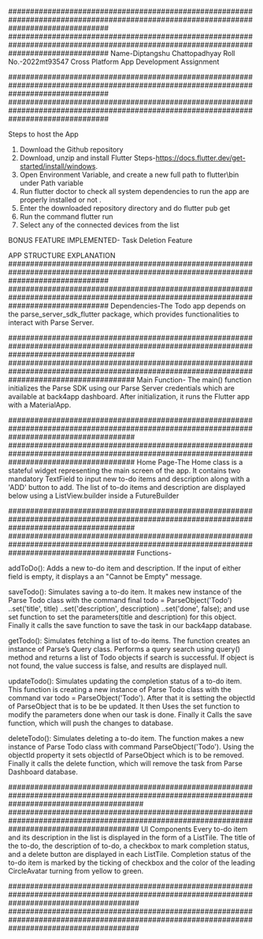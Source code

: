 #######################################################################################################################################
#######################################################################################################################################
Name-Diptangshu Chattopadhyay
Roll No.-2022mt93547
Cross Platform App Development Assignment

#######################################################################################################################################
#######################################################################################################################################

Steps to host the App

1) Download the Github repository
2) Download, unzip and install Flutter Steps-https://docs.flutter.dev/get-started/install/windows.
3) Open Environment Variable, and create a new full path to flutter\bin under Path variable
4) Run flutter doctor to check all system dependencies to run the app are properly installed or not .
5) Enter the downloaded repository directory and do flutter pub get 
6) Run the command flutter run
7) Select any of the connected devices from the list

BONUS FEATURE IMPLEMENTED-
Task Deletion Feature

APP STRUCTURE EXPLANATION
#######################################################################################################################################
#######################################################################################################################################
Dependencies-The Todo app depends on the parse_server_sdk_flutter package, which provides functionalities to interact with Parse Server.

#############################################################################################################################################
#############################################################################################################################################
Main Function- The main() function initializes the Parse SDK using our Parse Server credentials which are available at back4app dashboard. After initialization, it runs the Flutter app with a MaterialApp.

#############################################################################################################################################
#############################################################################################################################################
Home Page-The Home class is a stateful widget representing the main screen of the app. It contains two mandatory TextField to input new to-do items and description along with a 'ADD' button to add. The list of to-do items and description are displayed below using a ListView.builder inside a FutureBuilder

#############################################################################################################################################
#############################################################################################################################################
Functions-

addToDo(): Adds a new to-do item and description. If the input of either field is empty, it displays a an "Cannot be Empty" message.

saveTodo(): Simulates saving a to-do item. It makes new instance of the Parse Todo class with the command final todo = ParseObject('Todo')
      ..set('title', title)
      ..set('description', description)
      ..set('done', false);
and use set function to set the parameters(title and description) for this object. Finally it calls the save function to save the task in our back4app database.

getTodo(): Simulates fetching a list of to-do items. The function creates an instance of Parse’s Query class. Performs a query search using query() method and returns a list of Todo objects if search is successful. If object is not found, the value success is false, and results are displayed null.

updateTodo(): Simulates updating the completion status of a to-do item. This function is creating a new instance of Parse Todo class with the command var todo = ParseObject('Todo').
After that it is setting the objectId of ParseObject that is to be be updated. It then Uses the set function to modify the parameters done when our task is done. Finally it Calls the save function, which will push the changes to database.

deleteTodo(): Simulates deleting a to-do item. The function makes a new instance of Parse Todo class with command ParseObject('Todo').
Using the objectId property it sets objectId of ParseObject which is to be removed. Finally it calls the delete function, which will remove the task from Parse Dashboard database.

###############################################################################################################################################
##############################################################################################################################################
UI Components
Every to-do item and its description in the list is displayed in the form of a  ListTile.
The title of the to-do, the description of to-do, a checkbox to mark completion status, and a delete button are displayed in each ListTile.
Completion status of the to-do item is marked by the ticking of checkbox and the color of the leading CircleAvatar turning from yellow to green.

##############################################################################################################################################
##############################################################################################################################################





